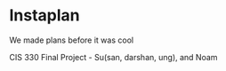 Instaplan
=========
We made plans before it was cool


CIS 330 Final Project - Su(san, darshan, ung), and Noam
